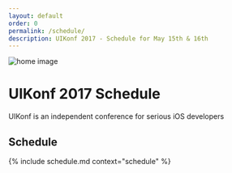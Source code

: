 ```yaml
---
layout: default
order: 0
permalink: /schedule/
description: UIKonf 2017 - Schedule for May 15th & 16th
---
```


<div class="headerimage uk-position-relative" style="background-image: url({{ site.baseurl }}/static/images/about_image.jpg);" data-uk-parallax="{bg: '-50'}">
  <img class="uk-invisible" src="{{ site.baseurl }}/static/images/about_image.jpg" alt="home image">
   <div class="uk-position-cover uk-flex uk-flex-center uk-flex-middle uk-flex-column">
      <div class="teaser-register">
      	<h1>UIKonf 2017 Schedule</h1>
        <p>UIKonf is an independent conference for serious iOS developers</p>
     </div>
   </div>
</div>

<div class="backshape opposite relative">
  <div class="wrapper">
        <div class="uk-width-medium-6-10 uk-container-center">
          <div class="uk-grid">
            <div class="uk-width-1-1 uk-text-center">
              <h2 class="brand-color">Schedule</h2>
            </div>
		     {% include schedule.md context="schedule" %}
           </div>
       </div>
    </div>
</div>
